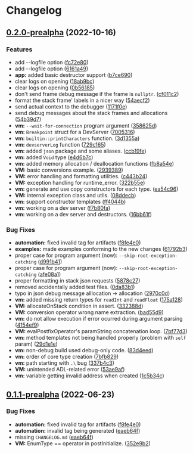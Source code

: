 # Changelog

## [0.2.0-prealpha](https://github.com/RigCLang/rigc-lang/compare/v0.1.1-prealpha...v0.2.0-prealpha) (2022-10-16)


### Features

* add --logfile option ([fc72e80](https://github.com/RigCLang/rigc-lang/commit/fc72e8007d5bdb393a5b3ea24a12442dafd3722a))
* add --logfile option ([6161a49](https://github.com/RigCLang/rigc-lang/commit/6161a491c2b2c7bdbec9c52e3d674da14cfb4487))
* **app:** added basic destructor support ([b7ce690](https://github.com/RigCLang/rigc-lang/commit/b7ce690a4b811c64a9fed0a69f7b49631b3e487f))
* clear logs on opening ([18ab9bc](https://github.com/RigCLang/rigc-lang/commit/18ab9bcd393bc7c76bb69f56e4d49d8f79b239cd))
* clear logs on opening ([0b56185](https://github.com/RigCLang/rigc-lang/commit/0b5618515d9f320c4fc3e18a63fd9f55a2f36297))
* don't send frame debug message if the frame is `nullptr`. ([cf011c2](https://github.com/RigCLang/rigc-lang/commit/cf011c24a5de951c369007626bd8da6559776160))
* format the stack frame' labels in a nicer way ([54aecf2](https://github.com/RigCLang/rigc-lang/commit/54aecf276ce93eaf57b126642746b38c6d2db283))
* send actual context to the debugger ([1171f0e](https://github.com/RigCLang/rigc-lang/commit/1171f0efdece7b537c3be8b22d96776d5046f3e4))
* send debug messages about the stack frames and allocations ([54b39d7](https://github.com/RigCLang/rigc-lang/commit/54b39d786a9534405c66db064fdc9acfc7ca26e1))
* **vm:** `--wait-for-connection` program argument ([358625d](https://github.com/RigCLang/rigc-lang/commit/358625d55dbc67b6ae332a468a8c1db74a7c31f6))
* **vm:** `Breakpoint` struct for a DevServer ([7005316](https://github.com/RigCLang/rigc-lang/commit/7005316cbec07e7e7ce7b146614c0423672de578))
* **vm:** `builtin::printCharacters` function. ([3d1355a](https://github.com/RigCLang/rigc-lang/commit/3d1355a5836900c0b870e7006fff536af690f25a))
* **vm:** `devserverLog` function ([729c165](https://github.com/RigCLang/rigc-lang/commit/729c16554c64a54a09bfaa8c2e4b985a247a85c4))
* **vm:** added `json` package and some aliases. ([ccb19fe](https://github.com/RigCLang/rigc-lang/commit/ccb19fe944f3a0844a575c0b5f3eaffef59e21b1))
* **vm:** added `Void` type ([e4d6b7c](https://github.com/RigCLang/rigc-lang/commit/e4d6b7c81bea666d9a712240a9a54020631fa3dc))
* **vm:** added memory allocation / deallocation functions ([fb8a54e](https://github.com/RigCLang/rigc-lang/commit/fb8a54ef300a96557b46a0fed98db2a01c4b34ca))
* **VM:** basic conversions example. ([2939389](https://github.com/RigCLang/rigc-lang/commit/2939389f44032771f2db0e0be9cdacd543fa9a22))
* **VM:** error handling and formatting utilities. ([c443b24](https://github.com/RigCLang/rigc-lang/commit/c443b24aa98f79698bcd62aeecc1402ae2004f5a))
* **VM:** exception handling for runtime_error. ([322b55e](https://github.com/RigCLang/rigc-lang/commit/322b55e4b569958bcf5dcb3b8fb411b7a7a18de0))
* **vm:** generate and use copy constructors for each type. ([ea54c96](https://github.com/RigCLang/rigc-lang/commit/ea54c969eea2a66a8a4f3c60a538a36ff0fd112c))
* **VM:** internal exception class and utils. ([08ddecb](https://github.com/RigCLang/rigc-lang/commit/08ddecbaf7812cc41ca6bfab26150646edea6277))
* **vm:** support constructor templates ([ff4044b](https://github.com/RigCLang/rigc-lang/commit/ff4044b9cc237c95c41288ae93bccb1785cb2a52))
* **vm:** working on a dev server ([f7b80fa](https://github.com/RigCLang/rigc-lang/commit/f7b80fac0209a4b1a1ca026cec753fd99e95ab39))
* **vm:** working on a dev server and destructors. ([16bb61f](https://github.com/RigCLang/rigc-lang/commit/16bb61fc0a0a112afb5698ebb9cc3487222c2543))


### Bug Fixes

* **automation:** fixed invalid tag for artifacts ([f8fe4e0](https://github.com/RigCLang/rigc-lang/commit/f8fe4e055c85427e9bb9c67151b80d8c98658c11))
* **examples:** made examples conforming to the new changes ([61792b3](https://github.com/RigCLang/rigc-lang/commit/61792b3f49c5552e2c60144ec7b950524b3e69e3))
* proper case for program argument (now): `--skip-root-exception-catching` ([d991b41](https://github.com/RigCLang/rigc-lang/commit/d991b41c571eceab0692fa6f09be749c4fcb0909))
* proper case for program argument (now): `--skip-root-exception-catching` ([afe08a1](https://github.com/RigCLang/rigc-lang/commit/afe08a11f1888618d1a56fd8633e3c588e5e0851))
* proper formatting in stack json requests ([5878c27](https://github.com/RigCLang/rigc-lang/commit/5878c276684a1536085f513bf0c3caf2411ed760))
* removed accidentally added test files. ([0da83b1](https://github.com/RigCLang/rigc-lang/commit/0da83b11d392b0ca7039347f7f42f34005122f26))
* typo in json debug message alllocation -> allocation ([2970c0d](https://github.com/RigCLang/rigc-lang/commit/2970c0d25d73f527a0c2b7ea28741da48fc5016f))
* **vm:** added missing return types for `readInt` and `readFloat` ([175a128](https://github.com/RigCLang/rigc-lang/commit/175a128008573e2db0ae164683d6f8332fd329bd))
* **VM:** allocateOnStack condition in assert. ([332388d](https://github.com/RigCLang/rigc-lang/commit/332388d14ba0586a102addf0266c0848bb9a79f5))
* **VM:** conversion operator wrong name extraction. ([bad55d9](https://github.com/RigCLang/rigc-lang/commit/bad55d9485eef194e2c85c82c9db71bb43128022))
* **vm:** do not allow execution if error ocurred during argument parsing ([4154ef9](https://github.com/RigCLang/rigc-lang/commit/4154ef984e6b5e57e3056f438fb15e573c5b6cab))
* **VM:** evalPostfixOperator's paramString concatenation loop. ([7bf77d3](https://github.com/RigCLang/rigc-lang/commit/7bf77d3cf9fa1e1ba954fe1aef09cb73230e7bf3))
* **vm:** method templates not being handled properly (problem with `self` param) ([29d1e1e](https://github.com/RigCLang/rigc-lang/commit/29d1e1e5ba27bd95ef8c78562a693e7a00b12362))
* **vm:** non-debug build used debug-only code. ([83d4eed](https://github.com/RigCLang/rigc-lang/commit/83d4eed8be22c4a8f7541dedca481290e1e41cdd))
* **vm:** order of core type creation ([7bfb829](https://github.com/RigCLang/rigc-lang/commit/7bfb829a925e0b68bf5273d9d1d509cdbaebe7af))
* **vm:** path starting with `.\` bug ([337b4c3](https://github.com/RigCLang/rigc-lang/commit/337b4c32e9535350878bccf5fa9f39b5fe7b4925))
* **VM:** unintended ADL-related error ([53ae9af](https://github.com/RigCLang/rigc-lang/commit/53ae9afa4ae808e04861d8cef284655ffadf306e))
* **vm:** variable getting invalid address when created ([1c5b34c](https://github.com/RigCLang/rigc-lang/commit/1c5b34cb144656798cf5138c65f8a833bb324115))

## [0.1.1-prealpha](https://github.com/PoetaKodu/rigc-lang/compare/v0.1.0-prealpha...v0.1.1-prealpha) (2022-06-23)


### Bug Fixes

* **automation:** fixed invalid tag for artifacts ([f8fe4e0](https://github.com/PoetaKodu/rigc-lang/commit/f8fe4e055c85427e9bb9c67151b80d8c98658c11))
* **automation:** invalid tag being generated ([eaeb64f](https://github.com/PoetaKodu/rigc-lang/commit/eaeb64f795f6a467efa52ae7560e458fbcbc15cf))
* missing `CHANGELOG.md` ([eaeb64f](https://github.com/PoetaKodu/rigc-lang/commit/eaeb64f795f6a467efa52ae7560e458fbcbc15cf))
* **VM:** EnumType == operator in postInitialize. ([352e9b2](https://github.com/PoetaKodu/rigc-lang/commit/352e9b2122b10dcec8154f388a50362707b23202))
